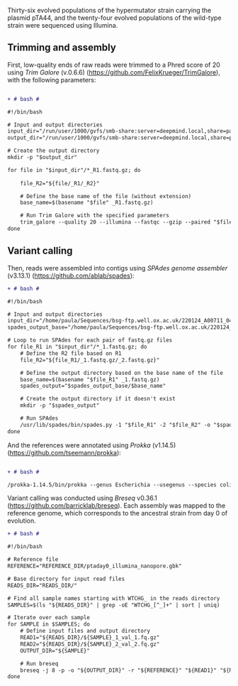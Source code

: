 Thirty-six evolved populations of the hypermutator strain carrying the plasmid pTA44, and the twenty-four evolved populations of the wild-type strain were sequenced using Illumina. 





## Trimming and assembly 

First, low-quality ends of raw reads were trimmed to a Phred score of 20 using *Trim Galore* (v.0.6.6) (https://github.com/FelixKrueger/TrimGalore), with the following parameters:

```diff

+ # bash #

#!/bin/bash

# Input and output directories
input_dir="/run/user/1000/gvfs/smb-share:server=deepmind.local,share=paula/Mutation_accumulation/readsma/fastqsinadapters"
output_dir="/run/user/1000/gvfs/smb-share:server=deepmind.local,share=paula/Mutation_accumulation/readsma/cutadapt"

# Create the output directory 
mkdir -p "$output_dir"

for file in "$input_dir"/*_R1.fastq.gz; do
  
    file_R2="${file/_R1/_R2}"

    # Define the base name of the file (without extension)
    base_name=$(basename "$file" _R1.fastq.gz)

    # Run Trim Galore with the specified parameters
    trim_galore --quality 20 --illumina --fastqc --gzip --paired "$file" "$file_R2" --output_dir "$output_dir"
done

```

## Variant calling 

Then, reads were assembled into contigs using *SPAdes genome assembler* (v3.13.1) (https://github.com/ablab/spades):

```diff
+ # bash #

#!/bin/bash

# Input and output directories
input_dir="/home/paula/Sequences/bsg-ftp.well.ox.ac.uk/220124_A00711_0476_AHTMGTDSX2"
spades_output_base="/home/paula/Sequences/bsg-ftp.well.ox.ac.uk/220124_A00711_0476_AHTMGTDSX2"

# Loop to run SPAdes for each pair of fastq.gz files
for file_R1 in "$input_dir"/*_1.fastq.gz; do
    # Define the R2 file based on R1
    file_R2="${file_R1/_1.fastq.gz/_2.fastq.gz}"

    # Define the output directory based on the base name of the file
    base_name=$(basename "$file_R1" _1.fastq.gz)
    spades_output="$spades_output_base/$base_name"

    # Create the output directory if it doesn't exist
    mkdir -p "$spades_output"

    # Run SPAdes
    /usr/lib/spades/bin/spades.py -1 "$file_R1" -2 "$file_R2" -o "$spades_output"
done

```

And the references were annotated using *Prokka* (v1.14.5) (https://github.com/tseemann/prokka):

```diff

+ # bash #

/prokka-1.14.5/bin/prokka --genus Escherichia --usegenus --species coli --prefix REFERENCE --outdir REFERENCE_annotation --mincontiglen 200 REFERENCE.fasta


```

Variant calling was conducted using *Breseq* v0.36.1 (https://github.com/barricklab/breseq). Each assembly was mapped to the reference genome, which corresponds to the ancestral strain from day 0 of evolution.

```diff
+ # bash #

#!/bin/bash

# Reference file
REFERENCE="REFERENCE_DIR/ptaday0_illumina_nanopore.gbk"

# Base directory for input read files
READS_DIR="READS_DIR/"

# Find all sample names starting with WTCHG_ in the reads directory
SAMPLES=$(ls "${READS_DIR}" | grep -oE "WTCHG_[^_]+" | sort | uniq)

# Iterate over each sample
for SAMPLE in $SAMPLES; do
    # Define input files and output directory
    READ1="${READS_DIR}/${SAMPLE}_1_val_1.fq.gz"
    READ2="${READS_DIR}/${SAMPLE}_2_val_2.fq.gz"
    OUTPUT_DIR="${SAMPLE}"

    # Run breseq
    breseq -j 8 -p -o "${OUTPUT_DIR}" -r "${REFERENCE}" "${READ1}" "${READ2}"
done

```



